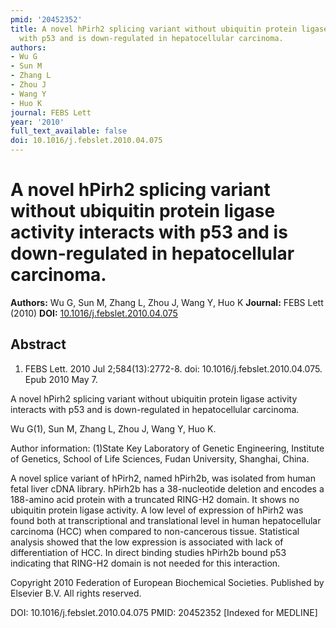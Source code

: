 ```yaml
---
pmid: '20452352'
title: A novel hPirh2 splicing variant without ubiquitin protein ligase activity interacts
  with p53 and is down-regulated in hepatocellular carcinoma.
authors:
- Wu G
- Sun M
- Zhang L
- Zhou J
- Wang Y
- Huo K
journal: FEBS Lett
year: '2010'
full_text_available: false
doi: 10.1016/j.febslet.2010.04.075
---
```


# A novel hPirh2 splicing variant without ubiquitin protein ligase activity interacts with p53 and is down-regulated in hepatocellular carcinoma.
**Authors:** Wu G, Sun M, Zhang L, Zhou J, Wang Y, Huo K
**Journal:** FEBS Lett (2010)
**DOI:** [10.1016/j.febslet.2010.04.075](https://doi.org/10.1016/j.febslet.2010.04.075)

## Abstract

1. FEBS Lett. 2010 Jul 2;584(13):2772-8. doi: 10.1016/j.febslet.2010.04.075. Epub
 2010 May 7.

A novel hPirh2 splicing variant without ubiquitin protein ligase activity 
interacts with p53 and is down-regulated in hepatocellular carcinoma.

Wu G(1), Sun M, Zhang L, Zhou J, Wang Y, Huo K.

Author information:
(1)State Key Laboratory of Genetic Engineering, Institute of Genetics, School of 
Life Sciences, Fudan University, Shanghai, China.

A novel splice variant of hPirh2, named hPirh2b, was isolated from human fetal 
liver cDNA library. hPirh2b has a 38-nucleotide deletion and encodes a 188-amino 
acid protein with a truncated RING-H2 domain. It shows no ubiquitin protein 
ligase activity. A low level of expression of hPirh2 was found both at 
transcriptional and translational level in human hepatocellular carcinoma (HCC) 
when compared to non-cancerous tissue. Statistical analysis showed that the low 
expression is associated with lack of differentiation of HCC. In direct binding 
studies hPirh2b bound p53 indicating that RING-H2 domain is not needed for this 
interaction.

Copyright 2010 Federation of European Biochemical Societies. Published by 
Elsevier B.V. All rights reserved.

DOI: 10.1016/j.febslet.2010.04.075
PMID: 20452352 [Indexed for MEDLINE]
